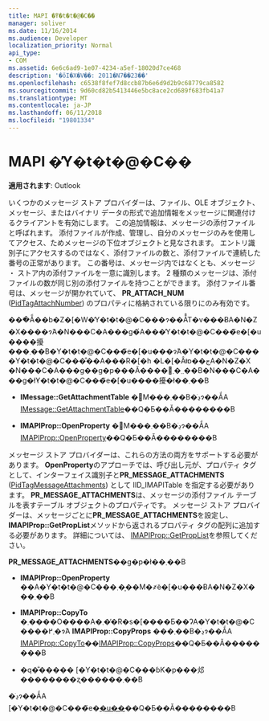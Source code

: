 ```yaml
---
title: MAPI �̓Y�t�t�@�C��
manager: soliver
ms.date: 11/16/2014
ms.audience: Developer
localization_priority: Normal
api_type:
- COM
ms.assetid: 6e6c6ad9-1e07-4234-a5ef-18020d7ce468
description: '�ŏI�X�V��: 2011�N7��23��'
ms.openlocfilehash: c6538f8fef7d8ccb87b6e6d9d2b9c68779ca8582
ms.sourcegitcommit: 9d60cd82b5413446e5bc8ace2cd689f683fb41a7
ms.translationtype: MT
ms.contentlocale: ja-JP
ms.lasthandoff: 06/11/2018
ms.locfileid: "19801334"
---
```

# <a name="mapi-attachments"></a>MAPI �̓Y�t�t�@�C��

  
  
**適用されます**: Outlook 
  
いくつかのメッセージ ストア プロバイダーは、ファイル、OLE オブジェクト、メッセージ、またはバイナリ データの形式で追加情報をメッセージに関連付けるクライアントを有効にします。 この追加情報は、メッセージの添付ファイルと呼ばれます。 添付ファイルが作成、管理し、自分のメッセージのみを使用してアクセス、ためメッセージの下位オブジェクトと見なされます。 エントリ識別子にアクセスするのではなく、添付ファイルの数と、添付ファイルで連続した番号の正常があります。 この番号は、メッセージ内ではなくとも、メッセージ ・ ストア内の添付ファイルを一意に識別します。 2 種類のメッセージは、添付ファイルの数が同じ別の添付ファイルを持つことができます。 添付ファイル番号は、メッセージが開かれていて、 **PR_ATTACH_NUM** ([PidTagAttachNumber](pidtagattachnumber-canonical-property.md)) のプロパティに格納されている限りにのみ有効です。
  
���ׂẴ��b�Z�[�W�̓Y�t�t�@�C���ɂ��Ă̊T�v���ɃA�N�Z�X����ɂ́A�N���C�A���g�́A���̓Y�t�t�@�C���̃e�[�u����擾���܂��B�Y�t�t�@�C���̃e�[�u���ɂ́A�Y�t�t�@�C����Y�t�t�@�C���̐��A���R�[�h �L�[�Ȃǂɒ��ڃA�N�Z�X �N���C�A���g��g�p���Ă����񂪊܂܂�܂��B�N���C�A���g�ł̓Y�t�t�@�C���̃e�[�u����擾�ł��܂��B
  
- **IMessage::GetAttachmentTable** �𔭐M���܂��B�ڍׂɂ��ẮA [IMessage::GetAttachmentTable](imessage-getattachmenttable.md)��Q�Ƃ��Ă��������B
    
- **IMAPIProp::OpenProperty** �𔭐M���܂��B�ڍׂɂ��ẮA [IMAPIProp::OpenProperty](imapiprop-openproperty.md)��Q�Ƃ��Ă��������B
    
メッセージ ストア プロバイダーは、これらの方法の両方をサポートする必要があります。 **OpenProperty**のアプローチでは、呼び出し元が、プロパティ タグとして、インターフェイス識別子と**PR_MESSAGE_ATTACHMENTS** ([PidTagMessageAttachments](pidtagmessageattachments-canonical-property.md)) として IID_IMAPITable を指定する必要があります。 **PR_MESSAGE_ATTACHMENTS**は、メッセージの添付ファイル テーブルを表すテーブル オブジェクトのプロパティです。 メッセージ ストア プロバイダーは、メッセージごとに**PR_MESSAGE_ATTACHMENTS**を設定し、 **IMAPIProp::GetPropList**メソッドから返されるプロパティ タグの配列に追加する必要があります。 詳細については、 [IMAPIProp::GetPropList](imapiprop-getproplist.md)を参照してください。
  
 **PR_MESSAGE_ATTACHMENTS**��g�p�ł��܂��B 
  
- **IMAPIProp::OpenProperty** ��A�Y�t�t�@�C���܂��͎�M�҂̃e�[�u���ɃA�N�Z�X���܂��B 
    
- **IMAPIProp::CopyTo** �܂��͏��O����A�܂��̓R�s�[����Ƃ��ɁA�Y�t�t�@�C����܂߂�ɂ́A **IMAPIProp::CopyProps** ���܂��B�ڍׂɂ��ẮA [IMAPIProp::CopyTo](imapiprop-copyto.md)��[IMAPIProp::CopyProps](imapiprop-copyprops.md)��Q�Ƃ��Ă��������B
    
- �q�̐����� [�Y�t�t�@�C���ɓK�p���邩��������ʐ������܂��B
    
�ڍׂɂ��ẮA [�Y�t�t�@�C���̃e�[�u��](attachment-tables.md)��Q�Ƃ��Ă��������B
  

